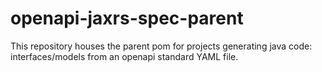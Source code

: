 # openapi-jaxrs-spec-parent

This repository houses the parent pom for projects generating java code: interfaces/models from an openapi standard YAML file.
